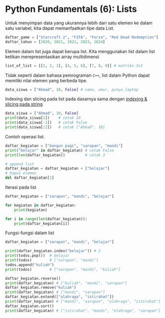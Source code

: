 # Python Fundamentals (6): Lists

Untuk menyimpan data yang ukurannya lebih dari satu elemen ke dalam satu variabel, kita dapat memanfaatkan tipe data List.

```Python
daftar_game = ["Starcraft 2", "FIFA", "Forza", "Red Dead Redemption"]
daftar_tahun = [2020, 2021, 2022, 2023, 2024]
```

Elemen dalam list juga dapat berupa list. Kita menggunakan list dalam list ketikan merepresentasikan array multidimensi

```Python
list_of_list = [[1, 2, 3], [4, 5, 6], [7, 8, 9]] # matriks 3x3 
```

Tidak seperti dalam bahasa pemrograman `C++`, list dalam Python dapat memiliki nilai elemen yang berbeda tipe.

```Python
data_siswa = ["Ahmad", 10, False] # nama, umur, punya_laptop
```

Indexing dan slicing pada list pada dasarnya sama dengan [indexing & slicing pada string](python_fundamentals_04.md)

```Python
data_siswa = ["Ahmad", 10, False]
print(data_siswa[1])    # cetak 10
print(data_siswa[-1])   # cetak False
print(data_siswa[:2])   # cetak ["Ahmad", 10]
```

Contoh operasi list.

```Python
daftar_kegiatan = ["bangun pagi", "sarapan", "mandi"]
print("belajar" in daftar_kegiatan) # cetak False
print(len(daftar_kegiatan))         # cetak 3

# append list
daftar_kegiatan = daftar_kegiatan + ["belajar"]
# hapus elemen
del daftar_kegiatan[1] 
```

Iterasi pada list

```Python
daftar_kegiatan = ["sarapan", "mandi", "belajar"]

for kegiatan in daftar_kegiatan:
    print(kegiatan)

for i in range(len(daftar_kegiatan)):
    print(daftar_kegiatan[i])
```

Fungsi-fungsi dalam list

```Python
daftar_kegiatan = ["sarapan", "mandi", "belajar"]

print(daftar_kegiatan.index("belajar")) # 2
print(todos.pop())  # belajar
print(todos)        # ["sarapan", "mandi"]
todos.append("kuliah")                  
print(todos)        # ["sarapan", "mandi", "kuliah"]

daftar_kegiatan.reverse()
print(daftar_kegiatan) # ["kuliah", "mandi", "sarapan"]
daftar_kegiatan.remove("kuliah")
print(daftar_kegiatan) # ["mandi", "sarapan"]
daftar_kegiatan.extend(["olahraga", "istirahat"])
print(daftar_kegiatan) # ["mandi", "sarapan", "olahraga", "istirahat"]
daftar_kegiatan.sort()
print(daftar_kegiatan) # ["istirahat", "mandi", "olahraga", "sarapan"]
```

